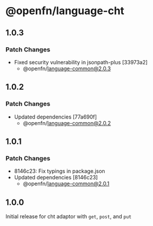 # @openfn/language-cht

## 1.0.3

### Patch Changes

- Fixed security vulnerability in jsonpath-plus [33973a2]
  - @openfn/language-common@2.0.3

## 1.0.2

### Patch Changes

- Updated dependencies [77a690f]
  - @openfn/language-common@2.0.2

## 1.0.1

### Patch Changes

- 8146c23: Fix typings in package.json
- Updated dependencies [8146c23]
  - @openfn/language-common@2.0.1

## 1.0.0

Initial release for cht adaptor with `get`, `post`, and `put`
